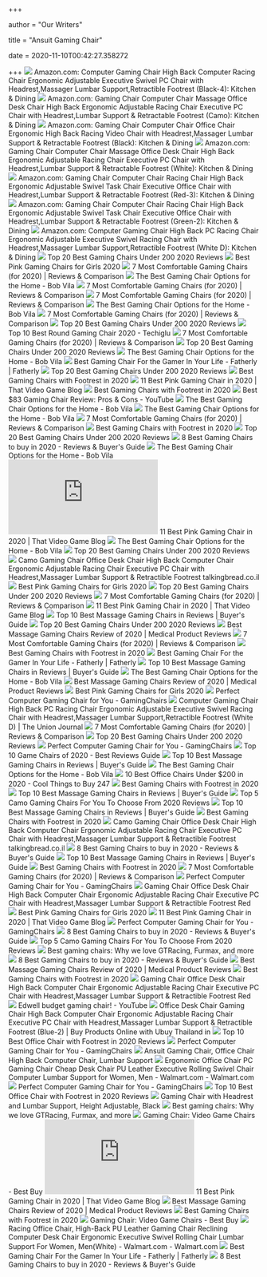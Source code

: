 +++
        
author = "Our Writers"
        
title = "Ansuit Gaming Chair"
        
date = 2020-11-10T00:42:27.358272
        
+++
[ ![](https://images-na.ssl-images-amazon.com/images/I/51gH12ATt8L._AC_SX522_.jpg)](https://images-na.ssl-images-amazon.com/images/I/51gH12ATt8L._AC_SX522_.jpg) Amazon.com: Computer Gaming Chair High Back Computer Racing Chair Ergonomic  Adjustable Executive Swivel PC Chair with Headrest,Massager Lumbar  Support,Retractible Footrest (Black-4): Kitchen & Dining
[ ![](https://images-na.ssl-images-amazon.com/images/I/81v9vnbJu3L._AC_SL1500_.jpg)](https://images-na.ssl-images-amazon.com/images/I/81v9vnbJu3L._AC_SL1500_.jpg) Amazon.com: Gaming Chair Computer Chair Massage Office Desk Chair High Back  Ergonomic Adjustable Racing Chair Executive PC Chair with Headrest,Lumbar  Support & Retractable Footrest (Camo): Kitchen & Dining
[ ![](https://images-na.ssl-images-amazon.com/images/I/41WxbOWqbdL._AC_.jpg)](https://images-na.ssl-images-amazon.com/images/I/41WxbOWqbdL._AC_.jpg) Amazon.com: Gaming Chair Computer Chair Office Chair Ergonomic High Back  Racing Video Chair with Headrest,Massager Lumbar Support & Retractable  Footrest (Black): Kitchen & Dining
[ ![](https://images-na.ssl-images-amazon.com/images/I/817LosG-pcL._AC_SL1500_.jpg)](https://images-na.ssl-images-amazon.com/images/I/817LosG-pcL._AC_SL1500_.jpg) Amazon.com: Gaming Chair Computer Chair Massage Office Desk Chair High Back  Ergonomic Adjustable Racing Chair Executive PC Chair with Headrest,Lumbar  Support & Retractable Footrest (White): Kitchen & Dining
[ ![](https://images-na.ssl-images-amazon.com/images/I/71FAdwDc4pL._AC_SX522_.jpg)](https://images-na.ssl-images-amazon.com/images/I/71FAdwDc4pL._AC_SX522_.jpg) Amazon.com: Gaming Chair Computer Chair Racing Chair High Back Ergonomic  Adjustable Swivel Task Chair Executive Office Chair with Headrest,Lumbar  Support & Retractable Footrest (Red-3): Kitchen & Dining
[ ![](https://images-na.ssl-images-amazon.com/images/I/71M-3W3SZfL._AC_SL1500_.jpg)](https://images-na.ssl-images-amazon.com/images/I/71M-3W3SZfL._AC_SL1500_.jpg) Amazon.com: Gaming Chair Computer Chair Racing Chair High Back Ergonomic  Adjustable Swivel Task Chair Executive Office Chair with Headrest,Lumbar  Support & Retractable Footrest (Green-2): Kitchen & Dining
[ ![](https://images-na.ssl-images-amazon.com/images/I/71elOCeV3lL._AC_SX522_.jpg)](https://images-na.ssl-images-amazon.com/images/I/71elOCeV3lL._AC_SX522_.jpg) Amazon.com: Computer Gaming Chair High Back PC Racing Chair Ergonomic  Adjustable Executive Swivel Racing Chair with Headrest,Massager Lumbar  Support,Retractible Footrest (White D): Kitchen & Dining
[ ![](https://sevenstarreviews.com/wp-content/uploads/2018/10/GTRACING-Gaming-Chair-1.png)](https://sevenstarreviews.com/wp-content/uploads/2018/10/GTRACING-Gaming-Chair-1.png) Top 20 Best Gaming Chairs Under 200 2020 Reviews
[ ![](https://ws-na.amazon-adsystem.com/widgets/q?_encoding=UTF8&ASIN=B082NL6JFB&Format=_SL250_&ID=AsinImage&MarketPlace=US&ServiceVersion=20070822&WS=1&tag=gamerrig-20&language=en_US)](https://ws-na.amazon-adsystem.com/widgets/q?_encoding=UTF8&ASIN=B082NL6JFB&Format=_SL250_&ID=AsinImage&MarketPlace=US&ServiceVersion=20070822&WS=1&tag=gamerrig-20&language=en_US) Best Pink Gaming Chairs for Girls 2020
[ ![](https://gforgadget.com/wp-content/uploads/2020/03/vincel-altair-gaming-chair.jpg)](https://gforgadget.com/wp-content/uploads/2020/03/vincel-altair-gaming-chair.jpg) 7 Most Comfortable Gaming Chairs (for 2020) | Reviews & Comparison
[ ![](https://s3-production.bobvila.com/articles/wp-content/uploads/2020/10/Best_Gaming_Chair_GTRACINGGamingChairwithSpeakersFootrest-300x300.jpg)](https://s3-production.bobvila.com/articles/wp-content/uploads/2020/10/Best_Gaming_Chair_GTRACINGGamingChairwithSpeakersFootrest-300x300.jpg) The Best Gaming Chair Options for the Home - Bob Vila
[ ![](https://gforgadget.com/wp-content/uploads/2020/03/respawn-110-racing-gaming-chair-review.jpg)](https://gforgadget.com/wp-content/uploads/2020/03/respawn-110-racing-gaming-chair-review.jpg) 7 Most Comfortable Gaming Chairs (for 2020) | Reviews & Comparison
[ ![](https://gforgadget.com/wp-content/uploads/2020/03/fantasylab-gaming-chairs.jpg)](https://gforgadget.com/wp-content/uploads/2020/03/fantasylab-gaming-chairs.jpg) 7 Most Comfortable Gaming Chairs (for 2020) | Reviews & Comparison
[ ![](https://s3-production.bobvila.com/articles/wp-content/uploads/2020/10/The_Best_Gaming_Chair-650x433.jpg)](https://s3-production.bobvila.com/articles/wp-content/uploads/2020/10/The_Best_Gaming_Chair-650x433.jpg) The Best Gaming Chair Options for the Home - Bob Vila
[ ![](https://gforgadget.com/wp-content/uploads/2020/03/best-comfortable-gaming-chair-reviews.jpg)](https://gforgadget.com/wp-content/uploads/2020/03/best-comfortable-gaming-chair-reviews.jpg) 7 Most Comfortable Gaming Chairs (for 2020) | Reviews & Comparison
[ ![](https://m.media-amazon.com/images/I/412+KGuwaZL.jpg)](https://m.media-amazon.com/images/I/412+KGuwaZL.jpg) Top 20 Best Gaming Chairs Under 200 2020 Reviews
[ ![](https://techiglu.com/wp-content/uploads/2020/10/Ansuit-Gaming-Chair-with-Headrest-Lumbar-Support-min.jpg)](https://techiglu.com/wp-content/uploads/2020/10/Ansuit-Gaming-Chair-with-Headrest-Lumbar-Support-min.jpg) Top 10 Best Round Gaming Chair 2020 - Techiglu
[ ![](https://gforgadget.com/wp-content/uploads/2020/03/drakon-rgb-gaming-chair.jpg)](https://gforgadget.com/wp-content/uploads/2020/03/drakon-rgb-gaming-chair.jpg) 7 Most Comfortable Gaming Chairs (for 2020) | Reviews & Comparison
[ ![](https://m.media-amazon.com/images/I/41Q+ZSecedL.jpg)](https://m.media-amazon.com/images/I/41Q+ZSecedL.jpg) Top 20 Best Gaming Chairs Under 200 2020 Reviews
[ ![](https://s3-production.bobvila.com/articles/wp-content/uploads/2020/10/Best_Gaming_Chair-650x433.jpg)](https://s3-production.bobvila.com/articles/wp-content/uploads/2020/10/Best_Gaming_Chair-650x433.jpg) The Best Gaming Chair Options for the Home - Bob Vila
[ ![](https://images.fatherly.com/wp-content/uploads/2019/02/gaming-chairs.jpg?q=65&enable=upscale&w=600)](https://images.fatherly.com/wp-content/uploads/2019/02/gaming-chairs.jpg?q=65&enable=upscale&w=600) Best Gaming Chair For the Gamer In Your Life - Fatherly | Fatherly
[ ![](https://sevenstarreviews.com/wp-content/uploads/2018/10/Homall-Gaming-Chair-276x300.png)](https://sevenstarreviews.com/wp-content/uploads/2018/10/Homall-Gaming-Chair-276x300.png) Top 20 Best Gaming Chairs Under 200 2020 Reviews
[ ![](https://dtoplist.com/wp-content/uploads/2020/05/71KNRFrwBRL._AC_SL1500_-1.jpg)](https://dtoplist.com/wp-content/uploads/2020/05/71KNRFrwBRL._AC_SL1500_-1.jpg) Best Gaming Chairs with Footrest in 2020
[ ![](https://www.thatvideogameblog.com/wp-content/uploads/2020/08/TVGB-pink-gaming-chair.jpg)](https://www.thatvideogameblog.com/wp-content/uploads/2020/08/TVGB-pink-gaming-chair.jpg) 11 Best Pink Gaming Chair in 2020 | That Video Game Blog
[ ![](https://dtoplist.com/wp-content/uploads/2020/05/71HeXHYLCgL._AC_SL1500_-172x300.jpg)](https://dtoplist.com/wp-content/uploads/2020/05/71HeXHYLCgL._AC_SL1500_-172x300.jpg) Best Gaming Chairs with Footrest in 2020
[ ![](https://i.ytimg.com/vi/gCGkyhDRCTA/hqdefault.jpg)](https://i.ytimg.com/vi/gCGkyhDRCTA/hqdefault.jpg) Best $83 Gaming Chair Review: Pros & Cons - YouTube
[ ![](https://s3-production.bobvila.com/articles/wp-content/uploads/2020/10/Best_Gaming_Chair_AKRacingMastersSeriesPremiumGamingChair-300x300.jpg)](https://s3-production.bobvila.com/articles/wp-content/uploads/2020/10/Best_Gaming_Chair_AKRacingMastersSeriesPremiumGamingChair-300x300.jpg) The Best Gaming Chair Options for the Home - Bob Vila
[ ![](https://s3-production.bobvila.com/articles/wp-content/uploads/2020/10/Best_Gaming_Chair_XRockerProSeries2.1VibratingVideoGamingChair-300x300.jpg)](https://s3-production.bobvila.com/articles/wp-content/uploads/2020/10/Best_Gaming_Chair_XRockerProSeries2.1VibratingVideoGamingChair-300x300.jpg) The Best Gaming Chair Options for the Home - Bob Vila
[ ![](https://gforgadget.com/wp-content/uploads/2020/03/comfortable-gaming-chair-reviewss-2-1.jpeg)](https://gforgadget.com/wp-content/uploads/2020/03/comfortable-gaming-chair-reviewss-2-1.jpeg) 7 Most Comfortable Gaming Chairs (for 2020) | Reviews & Comparison
[ ![](https://dtoplist.com/wp-content/uploads/2020/05/71YYXFm43L._AC_SL1414_-1-300x292.jpg)](https://dtoplist.com/wp-content/uploads/2020/05/71YYXFm43L._AC_SL1414_-1-300x292.jpg) Best Gaming Chairs with Footrest in 2020
[ ![](https://m.media-amazon.com/images/I/41h756d9jWL.jpg)](https://m.media-amazon.com/images/I/41h756d9jWL.jpg) Top 20 Best Gaming Chairs Under 200 2020 Reviews
[ ![](https://denwereview.com/wp-content/uploads/2017/08/gaming-chair.jpg)](https://denwereview.com/wp-content/uploads/2017/08/gaming-chair.jpg) 8 Best Gaming Chairs to buy in 2020 - Reviews & Buyer's Guide
[ ![](https://s3-production.bobvila.com/articles/wp-content/uploads/2020/10/Best_Gaming_Chair_OFMCollectionGAMINGCHAIRRacingStyle-300x300.jpg)](https://s3-production.bobvila.com/articles/wp-content/uploads/2020/10/Best_Gaming_Chair_OFMCollectionGAMINGCHAIRRacingStyle-300x300.jpg) The Best Gaming Chair Options for the Home - Bob Vila
[ ![](https://nitrocdn.com/AxXJQvPDnOPnVJXmYCBmKOcdMBkOPjSM/assets/mobile/optimized/rev-3fc86aa/wp-content/plugins/aawp/public/4a65dbc82965508af35bb001bf672399.image.php)](https://nitrocdn.com/AxXJQvPDnOPnVJXmYCBmKOcdMBkOPjSM/assets/mobile/optimized/rev-3fc86aa/wp-content/plugins/aawp/public/4a65dbc82965508af35bb001bf672399.image.php) 11 Best Pink Gaming Chair in 2020 | That Video Game Blog
[ ![](https://s3-production.bobvila.com/articles/wp-content/uploads/2020/10/Best_Gaming_Chair_RESPAWNRSP-800RacingStyleRocker-300x300.jpg)](https://s3-production.bobvila.com/articles/wp-content/uploads/2020/10/Best_Gaming_Chair_RESPAWNRSP-800RacingStyleRocker-300x300.jpg) The Best Gaming Chair Options for the Home - Bob Vila
[ ![](https://m.media-amazon.com/images/I/41R7pxaKn5L.jpg)](https://m.media-amazon.com/images/I/41R7pxaKn5L.jpg) Top 20 Best Gaming Chairs Under 200 2020 Reviews
[ ![](https://m.media-amazon.com/images/I/41t4J4c6P-L.jpg)](https://m.media-amazon.com/images/I/41t4J4c6P-L.jpg) Camo Gaming Chair Office Desk Chair High Back Computer Chair Ergonomic  Adjustable Racing Chair Executive PC Chair with Headrest,Massager Lumbar  Support & Retractible Footrest talkingbread.co.il
[ ![](https://ws-na.amazon-adsystem.com/widgets/q?_encoding=UTF8&ASIN=B07QTKR37P&Format=_SL250_&ID=AsinImage&MarketPlace=US&ServiceVersion=20070822&WS=1&tag=gamerrig-20&language=en_US)](https://ws-na.amazon-adsystem.com/widgets/q?_encoding=UTF8&ASIN=B07QTKR37P&Format=_SL250_&ID=AsinImage&MarketPlace=US&ServiceVersion=20070822&WS=1&tag=gamerrig-20&language=en_US) Best Pink Gaming Chairs for Girls 2020
[ ![](https://m.media-amazon.com/images/I/417sHMKR3UL.jpg)](https://m.media-amazon.com/images/I/417sHMKR3UL.jpg) Top 20 Best Gaming Chairs Under 200 2020 Reviews
[ ![](https://gforgadget.com/wp-content/uploads/2020/03/ofm-leather-gaming-chair.jpg)](https://gforgadget.com/wp-content/uploads/2020/03/ofm-leather-gaming-chair.jpg) 7 Most Comfortable Gaming Chairs (for 2020) | Reviews & Comparison
[ ![](https://nitrocdn.com/AxXJQvPDnOPnVJXmYCBmKOcdMBkOPjSM/assets/static/optimized/rev-3fc86aa/wp-content/uploads/2020/08/GTRACING-GT890M.jpg)](https://nitrocdn.com/AxXJQvPDnOPnVJXmYCBmKOcdMBkOPjSM/assets/static/optimized/rev-3fc86aa/wp-content/uploads/2020/08/GTRACING-GT890M.jpg) 11 Best Pink Gaming Chair in 2020 | That Video Game Blog
[ ![](https://www.bestproductguider.com/wp-content/uploads/2020/04/10.-Cacoffay-Multifunctional-Computer-Massage-Gaming-Chair-300x300.jpg)](https://www.bestproductguider.com/wp-content/uploads/2020/04/10.-Cacoffay-Multifunctional-Computer-Massage-Gaming-Chair-300x300.jpg) Top 10 Best Massage Gaming Chairs in Reviews | Buyer's Guide
[ ![](https://sevenstarreviews.com/wp-content/uploads/2018/10/ELECWISH-Ergonomic-Computer-Gaming-Chair-253x300.png)](https://sevenstarreviews.com/wp-content/uploads/2018/10/ELECWISH-Ergonomic-Computer-Gaming-Chair-253x300.png) Top 20 Best Gaming Chairs Under 200 2020 Reviews
[ ![](https://i.ytimg.com/vi/qlyeSIJpJpg/maxresdefault.jpg)](https://i.ytimg.com/vi/qlyeSIJpJpg/maxresdefault.jpg) Best Massage Gaming Chairs Review of 2020 | Medical Product Reviews
[ ![](https://gforgadget.com/wp-content/uploads/2020/03/x-rocker-chair-for-gaming.jpg)](https://gforgadget.com/wp-content/uploads/2020/03/x-rocker-chair-for-gaming.jpg) 7 Most Comfortable Gaming Chairs (for 2020) | Reviews & Comparison
[ ![](https://dtoplist.com/wp-content/uploads/2020/05/81Nn7cFT41L._AC_SL1500_-297x300.jpg)](https://dtoplist.com/wp-content/uploads/2020/05/81Nn7cFT41L._AC_SL1500_-297x300.jpg) Best Gaming Chairs with Footrest in 2020
[ ![](https://m.media-amazon.com/images/I/41LoyyP5zDL.jpg)](https://m.media-amazon.com/images/I/41LoyyP5zDL.jpg) Best Gaming Chair For the Gamer In Your Life - Fatherly | Fatherly
[ ![](https://www.bestproductguider.com/wp-content/uploads/2020/04/9.-YOURLITEAMZ-Racing-Gaming-Chair-300x300.jpg)](https://www.bestproductguider.com/wp-content/uploads/2020/04/9.-YOURLITEAMZ-Racing-Gaming-Chair-300x300.jpg) Top 10 Best Massage Gaming Chairs in Reviews | Buyer's Guide
[ ![](https://s3-production.bobvila.com/articles/wp-content/uploads/2020/10/Best-Gaming-Chair-650x495.jpg)](https://s3-production.bobvila.com/articles/wp-content/uploads/2020/10/Best-Gaming-Chair-650x495.jpg) The Best Gaming Chair Options for the Home - Bob Vila
[ ![](https://i.ytimg.com/vi/rqire7i0Nis/maxresdefault.jpg)](https://i.ytimg.com/vi/rqire7i0Nis/maxresdefault.jpg) Best Massage Gaming Chairs Review of 2020 | Medical Product Reviews
[ ![](https://ws-na.amazon-adsystem.com/widgets/q?_encoding=UTF8&ASIN=B07SM8B8VG&Format=_SL250_&ID=AsinImage&MarketPlace=US&ServiceVersion=20070822&WS=1&tag=gamerrig-20&language=en_US)](https://ws-na.amazon-adsystem.com/widgets/q?_encoding=UTF8&ASIN=B07SM8B8VG&Format=_SL250_&ID=AsinImage&MarketPlace=US&ServiceVersion=20070822&WS=1&tag=gamerrig-20&language=en_US) Best Pink Gaming Chairs for Girls 2020
[ ![](https://gamingchairs.com/wp-content/uploads/2019/11/61BcbUZjyuL._SL1500_-1024x1024.jpg)](https://gamingchairs.com/wp-content/uploads/2019/11/61BcbUZjyuL._SL1500_-1024x1024.jpg) Perfect Computer Gaming Chair for You - GamingChairs
[ ![](https://images-na.ssl-images-amazon.com/images/I/41KRYg6wGbL._AC_.jpg)](https://images-na.ssl-images-amazon.com/images/I/41KRYg6wGbL._AC_.jpg) Computer Gaming Chair High Back PC Racing Chair Ergonomic Adjustable  Executive Swivel Racing Chair with Headrest,Massager Lumbar  Support,Retractible Footrest (White D) | The Union Journal
[ ![](https://gforgadget.com/wp-content/uploads/2020/03/respawn-900-chair.jpg)](https://gforgadget.com/wp-content/uploads/2020/03/respawn-900-chair.jpg) 7 Most Comfortable Gaming Chairs (for 2020) | Reviews & Comparison
[ ![](https://sevenstarreviews.com/wp-content/uploads/2018/10/Merax-Gaming-Chair-188x300.png)](https://sevenstarreviews.com/wp-content/uploads/2018/10/Merax-Gaming-Chair-188x300.png) Top 20 Best Gaming Chairs Under 200 2020 Reviews
[ ![](https://gamingchairs.com/wp-content/uploads/2019/11/71y702uMxVL._SL1500_-1024x1024.jpg)](https://gamingchairs.com/wp-content/uploads/2019/11/71y702uMxVL._SL1500_-1024x1024.jpg) Perfect Computer Gaming Chair for You - GamingChairs
[ ![](https://m.media-amazon.com/images/I/41j7qiElDdL.jpg)](https://m.media-amazon.com/images/I/41j7qiElDdL.jpg) Top 10 Game Chairs of 2020 - Best Reviews Guide
[ ![](https://www.bestproductguider.com/wp-content/uploads/2020/04/4.-HEALGEN-Reclining-Gaming-Chair-300x300.jpg)](https://www.bestproductguider.com/wp-content/uploads/2020/04/4.-HEALGEN-Reclining-Gaming-Chair-300x300.jpg) Top 10 Best Massage Gaming Chairs in Reviews | Buyer's Guide
[ ![](https://s3-production.bobvila.com/articles/wp-content/uploads/2020/10/Best_Gaming_Chair_OpenwheelerAdvancedRacingSeat-300x300.jpg)](https://s3-production.bobvila.com/articles/wp-content/uploads/2020/10/Best_Gaming_Chair_OpenwheelerAdvancedRacingSeat-300x300.jpg) The Best Gaming Chair Options for the Home - Bob Vila
[ ![](https://coolthingstobuy247.com/wp-content/uploads/2020/03/ansuit-computer-gaming-chair-1024x768.jpg)](https://coolthingstobuy247.com/wp-content/uploads/2020/03/ansuit-computer-gaming-chair-1024x768.jpg) 10 Best Office Chairs Under $200 in 2020 - Cool Things to Buy 247
[ ![](https://dtoplist.com/wp-content/uploads/2020/05/51HytIZnGvL._AC_SL1000_-174x300.jpg)](https://dtoplist.com/wp-content/uploads/2020/05/51HytIZnGvL._AC_SL1000_-174x300.jpg) Best Gaming Chairs with Footrest in 2020
[ ![](https://www.bestproductguider.com/wp-content/uploads/2020/04/5.-ELECWISH-Computer-Gaming-Chair-300x300.jpg)](https://www.bestproductguider.com/wp-content/uploads/2020/04/5.-ELECWISH-Computer-Gaming-Chair-300x300.jpg) Top 10 Best Massage Gaming Chairs in Reviews | Buyer's Guide
[ ![](https://bestratedgamingchairs.com/wp-content/uploads/2020/04/camo-gaming-chair.jpg)](https://bestratedgamingchairs.com/wp-content/uploads/2020/04/camo-gaming-chair.jpg) Top 5 Camo Gaming Chairs For You To Choose From 2020 Reviews
[ ![](https://www.bestproductguider.com/wp-content/uploads/2020/04/7.-Mecor-PU-Leather-Heated-Office-Chair-300x300.jpg)](https://www.bestproductguider.com/wp-content/uploads/2020/04/7.-Mecor-PU-Leather-Heated-Office-Chair-300x300.jpg) Top 10 Best Massage Gaming Chairs in Reviews | Buyer's Guide
[ ![](https://dtoplist.com/wp-content/uploads/2020/05/71PJyX5b89L._AC_SL1500_-263x300.jpg)](https://dtoplist.com/wp-content/uploads/2020/05/71PJyX5b89L._AC_SL1500_-263x300.jpg) Best Gaming Chairs with Footrest in 2020
[ ![](https://images-na.ssl-images-amazon.com/images/I/61Bnk8os48L._AC_SX522_.jpg)](https://images-na.ssl-images-amazon.com/images/I/61Bnk8os48L._AC_SX522_.jpg) Camo Gaming Chair Office Desk Chair High Back Computer Chair Ergonomic  Adjustable Racing Chair Executive PC Chair with Headrest,Massager Lumbar  Support & Retractible Footrest talkingbread.co.il
[ ![](https://ws-na.amazon-adsystem.com/widgets/q?_encoding=UTF8&ASIN=B01AOUZ366&Format=_SL250_&ID=AsinImage&MarketPlace=US&ServiceVersion=20070822&WS=1&tag=denwereview-20)](https://ws-na.amazon-adsystem.com/widgets/q?_encoding=UTF8&ASIN=B01AOUZ366&Format=_SL250_&ID=AsinImage&MarketPlace=US&ServiceVersion=20070822&WS=1&tag=denwereview-20) 8 Best Gaming Chairs to buy in 2020 - Reviews & Buyer's Guide
[ ![](https://www.bestproductguider.com/wp-content/uploads/2020/04/6.-BestOffice-Gaming-Chair-Office-Chair-Desk-Chair-Racing-300x300.jpg)](https://www.bestproductguider.com/wp-content/uploads/2020/04/6.-BestOffice-Gaming-Chair-Office-Chair-Desk-Chair-Racing-300x300.jpg) Top 10 Best Massage Gaming Chairs in Reviews | Buyer's Guide
[ ![](https://dtoplist.com/wp-content/uploads/2020/05/715srCW-QIL._AC_SL1500_-282x300.jpg)](https://dtoplist.com/wp-content/uploads/2020/05/715srCW-QIL._AC_SL1500_-282x300.jpg) Best Gaming Chairs with Footrest in 2020
[ ![](https://gforgadget.com/wp-content/uploads/2020/03/comfortable-gaming-chair-reviewss-1-1.jpeg)](https://gforgadget.com/wp-content/uploads/2020/03/comfortable-gaming-chair-reviewss-1-1.jpeg) 7 Most Comfortable Gaming Chairs (for 2020) | Reviews & Comparison
[ ![](https://gamingchairs.com/wp-content/uploads/2019/11/81J96i0b-NL._SL1500_-1024x1024.jpg)](https://gamingchairs.com/wp-content/uploads/2019/11/81J96i0b-NL._SL1500_-1024x1024.jpg) Perfect Computer Gaming Chair for You - GamingChairs
[ ![](https://images-na.ssl-images-amazon.com/images/I/517kHYa0GrL._AC_SY879_.jpg)](https://images-na.ssl-images-amazon.com/images/I/517kHYa0GrL._AC_SY879_.jpg) Gaming Chair Office Desk Chair High Back Computer Chair Ergonomic  Adjustable Racing Chair Executive PC Chair with Headrest,Massager Lumbar  Support & Retractible Footrest Red
[ ![](https://ws-na.amazon-adsystem.com/widgets/q?_encoding=UTF8&ASIN=B083K2CGXM&Format=_SL250_&ID=AsinImage&MarketPlace=US&ServiceVersion=20070822&WS=1&tag=gamerrig-20&language=en_US)](https://ws-na.amazon-adsystem.com/widgets/q?_encoding=UTF8&ASIN=B083K2CGXM&Format=_SL250_&ID=AsinImage&MarketPlace=US&ServiceVersion=20070822&WS=1&tag=gamerrig-20&language=en_US) Best Pink Gaming Chairs for Girls 2020
[ ![](https://nitrocdn.com/AxXJQvPDnOPnVJXmYCBmKOcdMBkOPjSM/assets/static/optimized/rev-3fc86aa/wp-content/uploads/2020/08/AutoFull-pink-gaming-chair-with-bunny.jpg)](https://nitrocdn.com/AxXJQvPDnOPnVJXmYCBmKOcdMBkOPjSM/assets/static/optimized/rev-3fc86aa/wp-content/uploads/2020/08/AutoFull-pink-gaming-chair-with-bunny.jpg) 11 Best Pink Gaming Chair in 2020 | That Video Game Blog
[ ![](https://gamingchairs.com/wp-content/uploads/2019/11/617KttrwU9L._SL1500_-1024x1024.jpg)](https://gamingchairs.com/wp-content/uploads/2019/11/617KttrwU9L._SL1500_-1024x1024.jpg) Perfect Computer Gaming Chair for You - GamingChairs
[ ![](https://ws-na.amazon-adsystem.com/widgets/q?_encoding=UTF8&ASIN=B01NA764KQ&Format=_SL250_&ID=AsinImage&MarketPlace=US&ServiceVersion=20070822&WS=1&tag=denwereview-20)](https://ws-na.amazon-adsystem.com/widgets/q?_encoding=UTF8&ASIN=B01NA764KQ&Format=_SL250_&ID=AsinImage&MarketPlace=US&ServiceVersion=20070822&WS=1&tag=denwereview-20) 8 Best Gaming Chairs to buy in 2020 - Reviews & Buyer's Guide
[ ![](https://bestratedgamingchairs.com/wp-content/uploads/2020/04/Ansuit-Office-Gaming-Chair-review.jpg)](https://bestratedgamingchairs.com/wp-content/uploads/2020/04/Ansuit-Office-Gaming-Chair-review.jpg) Top 5 Camo Gaming Chairs For You To Choose From 2020 Reviews
[ ![](https://blueprint-api-production.s3.amazonaws.com/uploads/card/image/1373609/ca0c5aa7-d6ee-4536-8291-a869810f12c9.jpg)](https://blueprint-api-production.s3.amazonaws.com/uploads/card/image/1373609/ca0c5aa7-d6ee-4536-8291-a869810f12c9.jpg) Best gaming chairs: Why we love GTRacing, Furmax, and more
[ ![](https://ws-na.amazon-adsystem.com/widgets/q?_encoding=UTF8&ASIN=B01MUH4CDO&Format=_SL250_&ID=AsinImage&MarketPlace=US&ServiceVersion=20070822&WS=1&tag=denwereview-20)](https://ws-na.amazon-adsystem.com/widgets/q?_encoding=UTF8&ASIN=B01MUH4CDO&Format=_SL250_&ID=AsinImage&MarketPlace=US&ServiceVersion=20070822&WS=1&tag=denwereview-20) 8 Best Gaming Chairs to buy in 2020 - Reviews & Buyer's Guide
[ ![](https://m.media-amazon.com/images/I/41RpNLQbp+L._SL160_.jpg)](https://m.media-amazon.com/images/I/41RpNLQbp+L._SL160_.jpg) Best Massage Gaming Chairs Review of 2020 | Medical Product Reviews
[ ![](https://dtoplist.com/wp-content/uploads/2020/05/71YvedpijvL._AC_SL1500_-232x300.jpg)](https://dtoplist.com/wp-content/uploads/2020/05/71YvedpijvL._AC_SL1500_-232x300.jpg) Best Gaming Chairs with Footrest in 2020
[ ![](https://images-na.ssl-images-amazon.com/images/I/51Ou5O0schL._AC_SL1151_.jpg)](https://images-na.ssl-images-amazon.com/images/I/51Ou5O0schL._AC_SL1151_.jpg) Gaming Chair Office Desk Chair High Back Computer Chair Ergonomic  Adjustable Racing Chair Executive PC Chair with Headrest,Massager Lumbar  Support & Retractible Footrest Red
[ ![](https://i.ytimg.com/vi/Bt8xIa7_KA0/maxresdefault.jpg)](https://i.ytimg.com/vi/Bt8xIa7_KA0/maxresdefault.jpg) Edwell budget gaming chair! - YouTube
[ ![](https://www.ubuy.co.th/productimg/?image=aHR0cHM6Ly9pbWFnZXMtbmEuc3NsLWltYWdlcy1hbWF6b24uY29tL2ltYWdlcy9JLzQxa3ZKMlFlTDVMLl9TUzQwMF8uanBn.jpg)](https://www.ubuy.co.th/productimg/?image=aHR0cHM6Ly9pbWFnZXMtbmEuc3NsLWltYWdlcy1hbWF6b24uY29tL2ltYWdlcy9JLzQxa3ZKMlFlTDVMLl9TUzQwMF8uanBn.jpg) Office Desk Chair Gaming Chair High Back Computer Chair Ergonomic  Adjustable Racing Chair Executive PC Chair with Headrest,Massager Lumbar  Support &amp; Retractible Footrest (Blue-2) | Buy Products Online with Ubuy  Thailand in
[ ![](https://primetoplist.com/wp-content/uploads/2020/05/B07NN6ZR53.jpg)](https://primetoplist.com/wp-content/uploads/2020/05/B07NN6ZR53.jpg) Top 10 Best Office Chair with Footrest in 2020 Reviews
[ ![](https://gamingchairs.com/wp-content/uploads/2019/11/71LfiBQHWgL._SL1500_-1024x1024.jpg)](https://gamingchairs.com/wp-content/uploads/2019/11/71LfiBQHWgL._SL1500_-1024x1024.jpg) Perfect Computer Gaming Chair for You - GamingChairs
[ ![](https://newgamingproducts.com/wp-content/uploads/2020/08/3-49.jpg)](https://newgamingproducts.com/wp-content/uploads/2020/08/3-49.jpg) Ansuit Gaming Chair, Office Chair High Back Computer Chair, Lumbar Support
[ ![](https://i5.walmartimages.com/asr/54a8d363-cea7-41bf-8442-d422f4ace61d_1.6be0ddba12db7e8a6886e62fbf2b8849.jpeg?odnWidth=612&odnHeight=612&odnBg=ffffff)](https://i5.walmartimages.com/asr/54a8d363-cea7-41bf-8442-d422f4ace61d_1.6be0ddba12db7e8a6886e62fbf2b8849.jpeg?odnWidth=612&odnHeight=612&odnBg=ffffff) Ergonomic Office Chair PC Gaming Chair Cheap Desk Chair PU Leather  Executive Rolling Swivel Chair Computer Lumbar Support for Women, Men -  Walmart.com - Walmart.com
[ ![](https://gamingchairs.com/wp-content/uploads/2019/12/mooseng.jpg)](https://gamingchairs.com/wp-content/uploads/2019/12/mooseng.jpg) Perfect Computer Gaming Chair for You - GamingChairs
[ ![](https://primetoplist.com/wp-content/uploads/2020/05/B07DXLJLXS.jpg)](https://primetoplist.com/wp-content/uploads/2020/05/B07DXLJLXS.jpg) Top 10 Best Office Chair with Footrest in 2020 Reviews
[ ![](https://newgamingproducts.com/wp-content/uploads/2020/08/1-48-500x578.jpg)](https://newgamingproducts.com/wp-content/uploads/2020/08/1-48-500x578.jpg) Gaming Chair with Headrest and Lumbar Support, Height Adjustable, Black
[ ![](https://blueprint-api-production.s3.amazonaws.com/uploads/card/image/872857/07269dd9-2bef-42a6-aeb5-cc064bd4c6ec.jpg)](https://blueprint-api-production.s3.amazonaws.com/uploads/card/image/872857/07269dd9-2bef-42a6-aeb5-cc064bd4c6ec.jpg) Best gaming chairs: Why we love GTRacing, Furmax, and more
[ ![](https://pisces.bbystatic.com/image2/BestBuy_US/Gallery/flex_Weight-gaming-chair-EVN-173666-0415-der-149981.jpg;maxHeight=920;maxWidth=920)](https://pisces.bbystatic.com/image2/BestBuy_US/Gallery/flex_Weight-gaming-chair-EVN-173666-0415-der-149981.jpg;maxHeight=920;maxWidth=920) Gaming Chair: Video Game Chairs - Best Buy
[ ![](https://nitrocdn.com/AxXJQvPDnOPnVJXmYCBmKOcdMBkOPjSM/assets/mobile/source/rev-3fc86aa/wp-content/plugins/aawp/public/194f5dcf99f2744fb6204b9b26c54de6.image.php)](https://nitrocdn.com/AxXJQvPDnOPnVJXmYCBmKOcdMBkOPjSM/assets/mobile/source/rev-3fc86aa/wp-content/plugins/aawp/public/194f5dcf99f2744fb6204b9b26c54de6.image.php) 11 Best Pink Gaming Chair in 2020 | That Video Game Blog
[ ![](https://communityclinicassociation.org/wp-content/plugins/aawp/public/assets/img/thumb-spacer.png)](https://communityclinicassociation.org/wp-content/plugins/aawp/public/assets/img/thumb-spacer.png) Best Massage Gaming Chairs Review of 2020 | Medical Product Reviews
[ ![](https://m.media-amazon.com/images/I/41Q3RvRUZ4L._SL160_.jpg)](https://m.media-amazon.com/images/I/41Q3RvRUZ4L._SL160_.jpg) Best Gaming Chairs with Footrest in 2020
[ ![](https://pisces.bbystatic.com/image2/BestBuy_US/images/products/6215/6215593_sd.jpg;maxHeight=200;maxWidth=300)](https://pisces.bbystatic.com/image2/BestBuy_US/images/products/6215/6215593_sd.jpg;maxHeight=200;maxWidth=300) Gaming Chair: Video Game Chairs - Best Buy
[ ![](https://i5.walmartimages.com/asr/dad43252-c144-4766-95cf-d5779c5db225_1.1095c26367a36e18e028cac3f4a44ac1.jpeg)](https://i5.walmartimages.com/asr/dad43252-c144-4766-95cf-d5779c5db225_1.1095c26367a36e18e028cac3f4a44ac1.jpeg) Racing Office Chair, High-Back PU Leather Gaming Chair Reclining Computer  Desk Chair Ergonomic Executive Swivel Rolling Chair Lumbar Support For  Women, Men(White) - Walmart.com - Walmart.com
[ ![](https://m.media-amazon.com/images/I/31sO7ixkd-L.jpg)](https://m.media-amazon.com/images/I/31sO7ixkd-L.jpg) Best Gaming Chair For the Gamer In Your Life - Fatherly | Fatherly
[ ![](https://ws-na.amazon-adsystem.com/widgets/q?_encoding=UTF8&ASIN=B000NTDPZA&Format=_SL250_&ID=AsinImage&MarketPlace=US&ServiceVersion=20070822&WS=1&tag=denwereview-20)](https://ws-na.amazon-adsystem.com/widgets/q?_encoding=UTF8&ASIN=B000NTDPZA&Format=_SL250_&ID=AsinImage&MarketPlace=US&ServiceVersion=20070822&WS=1&tag=denwereview-20) 8 Best Gaming Chairs to buy in 2020 - Reviews & Buyer's Guide
